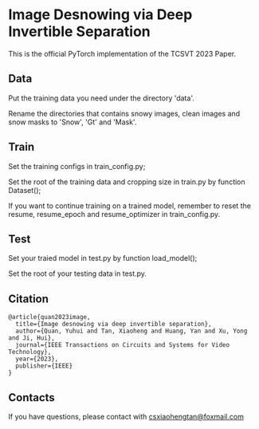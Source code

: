 Image Desnowing via Deep Invertible Separation
=
This is the official PyTorch implementation of the TCSVT 2023 Paper.

Data
-
Put the training data you need under the directory 'data'.

Rename the directories that contains snowy images, clean images and snow masks to 'Snow', 'Gt' and 'Mask'.

Train
-
Set the training configs in train_config.py;

Set the root of the training data and cropping size in train.py by function Dataset();

If you want to continue training on a trained model, remember to reset the resume, resume_epoch and resume_optimizer in train_config.py.

Test
-
Set your traied model in test.py by function load_model();

Set the root of your testing data in test.py.

Citation
-
    @article{quan2023image,
      title={Image desnowing via deep invertible separation},
      author={Quan, Yuhui and Tan, Xiaoheng and Huang, Yan and Xu, Yong and Ji, Hui},
      journal={IEEE Transactions on Circuits and Systems for Video Technology},
      year={2023},
      publisher={IEEE}
    }

Contacts
-
If you have questions, please contact with csxiaohengtan@foxmail.com
